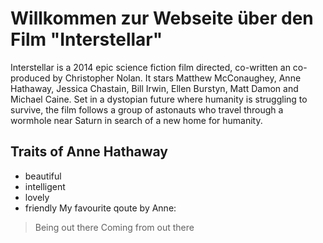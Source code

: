 # Willkommen zur Webseite über den Film "Interstellar"
Interstellar is a 2014 epic science fiction film directed, co-written an co-produced by Christopher Nolan. It stars Matthew McConaughey, Anne Hathaway, Jessica Chastain, Bill Irwin, Ellen Burstyn, Matt Damon and Michael Caine. Set in a dystopian future where humanity is struggling to survive, the film follows a group of astonauts who travel through a wormhole near Saturn in search of a new home for humanity.
## Traits of Anne Hathaway
* beautiful
* intelligent
* lovely
* friendly
My favourite qoute by Anne:
> Being out there
> Coming from out there
